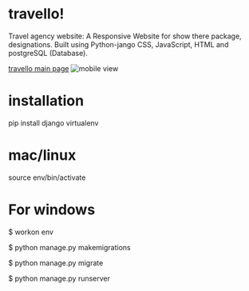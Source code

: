 # travello!

Travel agency website:  A Responsive Website for show there package, designations. Built using Python-jango CSS, JavaScript, HTML and postgreSQL (Database).


[travello main page](https://user-images.githubusercontent.com/108901697/186428130-17d26e2e-8a8f-4362-abce-70d55177c4fc.JPG)
![mobile view](https://user-images.githubusercontent.com/108901697/186428147-d56d1852-c426-4a52-b31e-ff11b7008b07.JPG)

# installation
pip install django
virtualenv

# mac/linux

source env/bin/activate


# For windows

 $ workon env
 
 $ python manage.py makemigrations
 
 $ python manage.py migrate
 
 $ python manage.py runserver

